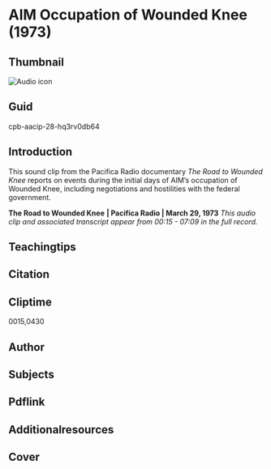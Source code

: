 # AIM Occupation of Wounded Knee (1973) 

## Thumbnail

![Audio icon](https://s3.amazonaws.com/americanarchive.org/primary_source_sets/audio-digitized.jpg "Audio icon")

## Guid
cpb-aacip-28-hq3rv0db64

## Introduction

This sound clip from the Pacifica Radio documentary *The Road to Wounded Knee* reports on events during the initial days of AIM’s occupation of Wounded Knee, including negotiations and hostilities with the federal government.

<b>The Road to Wounded Knee</b>
<b>| Pacifica Radio | March 29, 1973</b>
<i>This audio clip and associated transcript appear from 00:15 - 07:09 in the full record.</i>

## Teachingtips

## Citation

## Cliptime

0015,0430

## Author
## Subjects
## Pdflink
## Additionalresources
## Cover
